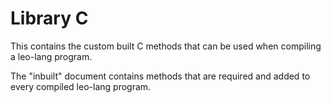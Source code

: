 # Library C
This contains the custom built C methods that can be used when compiling a leo-lang program.

The "inbuilt" document contains methods that are required and added to every compiled leo-lang program.
